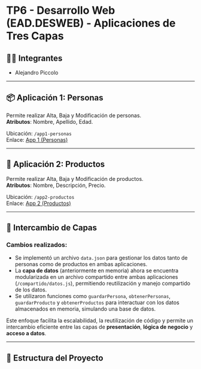 # TP6 - Desarrollo Web (EAD.DESWEB) - Aplicaciones de Tres Capas

## 👨‍💻 Integrantes
- Alejandro Piccolo

---

## 📦 Aplicación 1: Personas
Permite realizar Alta, Baja y Modificación de personas.  
**Atributos**: Nombre, Apellido, Edad.

Ubicación: `/app1-personas`  
Enlace: [App 1 (Personas)](https://github.com/alejandropiccolo1/tp6-desweb-aplicaciones-3-capas/tree/main/app1-personas)

---

## 🛒 Aplicación 2: Productos
Permite realizar Alta, Baja y Modificación de productos.  
**Atributos**: Nombre, Descripción, Precio.

Ubicación: `/app2-productos`  
Enlace: [App 2 (Productos)](https://github.com/alejandropiccolo1/tp6-desweb-aplicaciones-3-capas/tree/main/app2-productos)

---

## 🔄 Intercambio de Capas

### Cambios realizados:
- Se implementó un archivo `data.json` para gestionar los datos tanto de personas como de productos en ambas aplicaciones.
- La **capa de datos** (anteriormente en memoria) ahora se encuentra modularizada en un archivo compartido entre ambas aplicaciones (`/compartido/datos.js`), permitiendo reutilización y manejo compartido de los datos.
- Se utilizaron funciones como `guardarPersona`, `obtenerPersonas`, `guardarProducto` y `obtenerProductos` para interactuar con los datos almacenados en memoria, simulando una base de datos.

Este enfoque facilita la escalabilidad, la reutilización de código y permite un intercambio eficiente entre las capas de **presentación**, **lógica de negocio** y **acceso a datos**.

---

## 📁 Estructura del Proyecto

